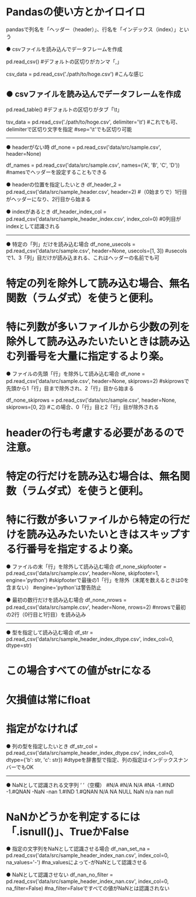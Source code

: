 Pandasの使い方とかイロイロ
=============

pandasで列名を「ヘッダー（header）」、行名を「インデックス（index）」という

● csvファイルを読み込んでデータフレームを作成

  pd.read_csv()
  #デフォルトの区切りがカンマ「,」

  csv_data  = pd.read_csv('./path/to/hoge.csv')
  #こんな感じ

● csvファイルを読み込んでデータフレームを作成
-------------
  pd.read_table()
  #デフォルトの区切りがタブ「\t」
  
  tsv_data  = pd.read_csv('./path/to/hoge.csv', delimiter='\t')
  #これでも可、delimiterで区切り文字を指定
  #sep='\t'でも区切り可能

--------------------------------------------------------------------------------------------
● headerがない時
  df_none = pd.read_csv('data/src/sample.csv', header=None)

  df_names = pd.read_csv('data/src/sample.csv', names=('A', 'B', 'C', 'D'))
  #namesでヘッダーを設定することもできる

● headerの位置を指定したいとき
  df_header_2 = pd.read_csv('data/src/sample_header.csv', header=2)
  #（0始まりで）1行目がヘッダーになり、2行目から始まる

● indexがあるとき
  df_header_index_col = pd.read_csv('data/src/sample_header_index.csv', index_col=0)
  #0列目がindexとして認識される
  
--------------------------------------------------------------------------------------------
● 特定の「列」だけを読み込む場合
  df_none_usecols = pd.read_csv('data/src/sample.csv', header=None, usecols=[1, 3])
  #usecolsで1、3「列」目だけが読み込まれる、これはヘッダーの名前でも可
  
  # 特定の列を除外して読み込む場合、無名関数（ラムダ式）を使うと便利。
  # 特に列数が多いファイルから少数の列を除外して読み込みたいたいときは読み込む列番号を大量に指定するより楽。
  
● ファイルの先頭「行」を除外して読み込む場合
  df_none = pd.read_csv('data/src/sample.csv', header=None, skiprows=2)
  #skiprowsで先頭から1「行」目まで除外され、2「行」目から始まる
  
  df_none_skiprows = pd.read_csv('data/src/sample.csv', header=None, skiprows=[0, 2])
  #この場合、0「行」目と2「行」目が除外される
  
  # headerの行も考慮する必要があるので注意。
  
  # 特定の行だけを読み込む場合は、無名関数（ラムダ式）を使うと便利。
  # 特に行数が多いファイルから特定の行だけを読み込みたいたいときはスキップする行番号を指定するより楽。
  
● ファイルの末「行」を除外して読み込む場合
  df_none_skipfooter = pd.read_csv('data/src/sample.csv', header=None, skipfooter=1, engine='python')
  #skipfooterで最後の1「行」を除外（末尾を数えるときは0を含まない）
  #engine='python'は警告防止
  
● 最初の数行だけを読み込む場合
  df_none_nrows = pd.read_csv('data/src/sample.csv', header=None, nrows=2)
  #nrowsで最初の2行（0行目と1行目）を読み込み
  
--------------------------------------------------------------------------------------------
● 型を指定して読み込む場合
  df_str = pd.read_csv('data/src/sample_header_index_dtype.csv', index_col=0, dtype=str)
  
  # この場合すべての値がstrになる
  # 欠損値は常にfloat
  # 指定がなければ
  
● 列の型を指定したいとき
  df_str_col = pd.read_csv('data/src/sample_header_index_dtype.csv', index_col=0, dtype={'b': str, 'c': str})
  #dtypeを辞書型で指定、列の指定はインデックスナンバーでもOK
  
 --------------------------------------------------------------------------------------------
● NaNとして認識される文字列
  ‘ ’（空欄）
  #N/A
  #N/A N/A
  #NA 
  -1.#IND
  -1.#QNAN
  -NaN 
  -nan
  1.#IND
  1.#QNAN
  N/A
  NA 
  NULL
  NaN
  n/a
  nan
  null

  # NaNかどうかを判定するには「.isnull()」、TrueかFalse
  
● 指定の文字列をNaNとして認識させる場合
  df_nan_set_na = pd.read_csv('data/src/sample_header_index_nan.csv', index_col=0, na_values='-')
  #na_valuesによって-がNaNとして認識させる

● NaNとして認識させない
  df_nan_no_filter = pd.read_csv('data/src/sample_header_index_nan.csv', index_col=0, na_filter=False)
  #na_filter=Falseですべての値がNaNとは認識されない
  
  
  
  
